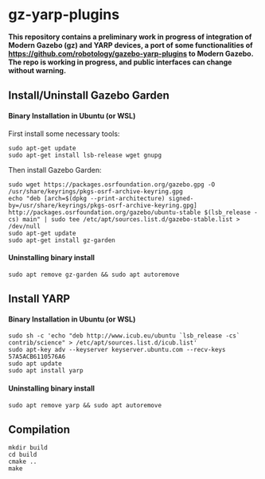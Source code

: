 # gz-yarp-plugins

**This repository contains a preliminary work in progress of integration of Modern Gazebo (gz) and YARP devices, a port of some functionalities of https://github.com/robotology/gazebo-yarp-plugins to Modern Gazebo. The repo is working in progress, and public interfaces can change without warning.**

## Install/Uninstall Gazebo Garden
#### Binary Installation in Ubuntu (or WSL)
First install some necessary tools:  
```
sudo apt-get update
sudo apt-get install lsb-release wget gnupg
```
Then install Gazebo Garden:
```
sudo wget https://packages.osrfoundation.org/gazebo.gpg -O /usr/share/keyrings/pkgs-osrf-archive-keyring.gpg
echo "deb [arch=$(dpkg --print-architecture) signed-by=/usr/share/keyrings/pkgs-osrf-archive-keyring.gpg] http://packages.osrfoundation.org/gazebo/ubuntu-stable $(lsb_release -cs) main" | sudo tee /etc/apt/sources.list.d/gazebo-stable.list > /dev/null
sudo apt-get update
sudo apt-get install gz-garden
```
#### Uninstalling binary install
```
sudo apt remove gz-garden && sudo apt autoremove
```

## Install YARP

#### Binary Installation in Ubuntu (or WSL)
```
sudo sh -c 'echo "deb http://www.icub.eu/ubuntu `lsb_release -cs` contrib/science" > /etc/apt/sources.list.d/icub.list'
sudo apt-key adv --keyserver keyserver.ubuntu.com --recv-keys 57A5ACB6110576A6
sudo apt update
sudo apt install yarp
```
#### Uninstalling binary install
```
sudo apt remove yarp && sudo apt autoremove
```

## Compilation
~~~
mkdir build
cd build
cmake ..
make
~~~

